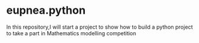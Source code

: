 # eupnea.python
In this repository,I will start a project to show how to build a python project to take a part in Mathematics modelling competition

